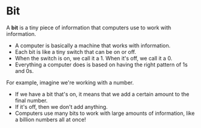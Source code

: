 # Bit

A **bit** is a tiny piece of information that computers use to work with information. 

* A computer is basically a machine that works with information.
* Each bit is like a tiny switch that can be on or off.
* When the switch is on, we call it a 1. When it's off, we call it a 0.
* Everything a computer does is based on having the right pattern of 1s and 0s. 

For example, imagine we're working with a number. 

* If we have a bit that's on, it means that we add a certain amount to the final number. 
* If it's off, then we don't add anything. 
* Computers use many bits to work with large amounts of information, like a billion numbers all at once!
